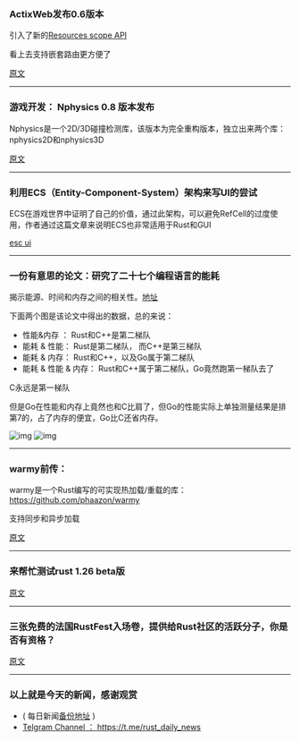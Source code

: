 ### ActixWeb发布0.6版本

引入了新的[Resources scope API](https://actix.rs/actix-web/actix_web/struct.Scope.html)

看上去支持嵌套路由更方便了

[原文](https://www.reddit.com/r/rust/comments/8i02fz/announcing_actix_web_06/)

---

### 游戏开发： Nphysics 0.8 版本发布

Nphysics是一个2D/3D碰撞检测库，该版本为完全重构版本，独立出来两个库：nphysics2D和nphysics3D

[原文](https://www.patreon.com/posts/nphysics-0-8-0-18689882)

---

### 利用ECS（Entity-Component-System）架构来写UI的尝试

ECS在游戏世界中证明了自己的价值，通过此架构，可以避免RefCell的过度使用，作者通过这篇文章来说明ECS也非常适用于Rust和GUI

[esc ui](https://raphlinus.github.io/personal/2018/05/08/ecs-ui.html)

---


### 一份有意思的论文：研究了二十七个编程语言的能耗

揭示能源、时间和内存之间的相关性。[地址](http://greenlab.di.uminho.pt/wp-content/uploads/2017/10/sleFinal.pdf)

下面两个图是该论文中得出的数据，总的来说：

- 性能&内存 ：  Rust和C++是第二梯队
- 能耗 & 性能： Rust是第二梯队， 而C++是第三梯队
- 能耗 & 内存： Rust和C++，以及Go属于第二梯队
- 能耗 & 性能 & 内存： Rust和C++属于第二梯队，Go竟然跑第一梯队去了

C永远是第一梯队

但是Go在性能和内存上竟然也和C比肩了，但Go的性能实际上单独测量结果是排第7的，占了内存的便宜，Go比C还省内存。

![img](https://wx2.sinaimg.cn/mw690/71684decly1fr4wk3vv0wj20lo0nyts7.jpg)
![img](https://wx1.sinaimg.cn/mw690/71684decly1fr4wk3ir59j211k0gwadj.jpg)

---

### warmy前传：

warmy是一个Rust编写的可实现热加载/重载的库： https://github.com/phaazon/warmy

支持同步和异步加载

[原文](http://phaazon.net/blog/asynchronous_warmy_prequel)

---

### 来帮忙测试rust 1.26 beta版

[原文](https://www.reddit.com/r/rust/comments/8i1063/psa_help_us_test_the_upcoming_rust_126_all_it/)

---

### 三张免费的法国RustFest入场卷，提供给Rust社区的活跃分子，你是否有资格？

[原文](https://www.reddit.com/r/rust/comments/8hwpe2/go_to_rustfest_in_paris_for_free/)


---

### 以上就是今天的新闻，感谢观赏

- ( 每日新闻[备份地址](https://github.com/RustStudy/rust_daily_news) )
- [Telgram Channel ： https://t.me/rust_daily_news ](https://t.me/rust_daily_news )
